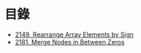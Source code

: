 # 目錄

- [2149. Rearrange Array Elements by Sign](./2149.%20Rearrange%20Array%20Elements%20by%20Sign.md)
- [2181. Merge Nodes in Between Zeros](./2181.%20Merge%20Nodes%20in%20Between%20Zeros.md)
